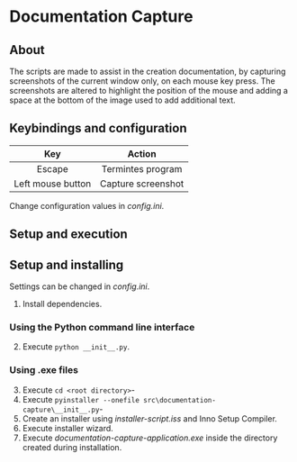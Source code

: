 # Documentation Capture

## About

The scripts are made to assist in the creation documentation, by capturing screenshots of the current window only, on each mouse key press. The screenshots are altered to highlight the position of the mouse and adding a space at the bottom of the image used to add additional text.

## Keybindings and configuration

|        Key        |       Action       |
| :---------------: | :----------------: |
|      Escape       | Termintes program  |
| Left mouse button | Capture screenshot |

Change configuration values in _config.ini_.

## Setup and execution

## Setup and installing

Settings can be changed in _config.ini_.

1. Install dependencies.

### Using the Python command line interface

2. Execute `python __init__.py`.

### Using .exe files

3. Execute `cd <root directory>`-
4. Execute `pyinstaller --onefile src\documentation-capture\__init__.py`-
5. Create an installer using _installer-script.iss_ and Inno Setup Compiler.
6. Execute installer wizard.
7. Execute _documentation-capture-application.exe_ inside the directory created during installation.
